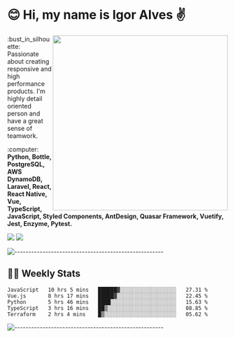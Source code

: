 # :blush: Hi, my name is Igor Alves :v:

<img src="https://github-readme-stats.vercel.app/api?username=iguit0&show_icons=true&count_private=true&theme=dark" min-width="400px" max-width="400px" width="400px" align="right" />

<p align="left"> 
  :bust_in_silhouette: Passionate about creating responsive and high performance products.
  I'm highly detail oriented person and have a great sense of teamwork.
</p>

<p align="left">
  :computer: <strong>Python, Bottle, PostgreSQL, AWS DynamoDB, Laravel, React, React Native, Vue, TypeScript, JavaScript, Styled Components, AntDesign, Quasar Framework, Vuetify, Jest, Enzyme, Pytest.</strong>
</p>

<p align="left">
  <a href="https://www.linkedin.com/in/igor-lucio-alves" target="_blank" rel="noopener noreferrer" alt="Linkedin">
  <img src="https://img.shields.io/badge/LinkedIn-0077B5?style=for-the-badge&logo=linkedin&logoColor=white" /></a>

  <a href="https://t.me/iguit0" target="_blank" rel="noopener noreferrer" alt="Telegram">
  <img src="https://img.shields.io/badge/Telegram-2CA5E0?style=for-the-badge&logo=telegram&logoColor=white" /></a>
</p>

![-----------------------------------------------------](https://raw.githubusercontent.com/andreasbm/readme/master/assets/lines/aqua.png)

## :man_technologist: Weekly Stats
<!--START_SECTION:waka-->
```text
JavaScript   10 hrs 5 mins   ██████▓░░░░░░░░░░░░░░░░░░   27.31 % 
Vue.js       8 hrs 17 mins   █████▓░░░░░░░░░░░░░░░░░░░   22.45 % 
Python       5 hrs 46 mins   ████░░░░░░░░░░░░░░░░░░░░░   15.63 % 
TypeScript   3 hrs 16 mins   ██▒░░░░░░░░░░░░░░░░░░░░░░   08.85 % 
Terraform    2 hrs 4 mins    █▒░░░░░░░░░░░░░░░░░░░░░░░   05.62 % 
```
<!--END_SECTION:waka-->
![-----------------------------------------------------](https://raw.githubusercontent.com/andreasbm/readme/master/assets/lines/aqua.png)

